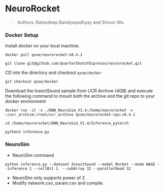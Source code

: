 # NeuroRocket
> Authors: Ratnodeep Bandyopadhyay and Shixun Wu

### Docker Setup
Install docker on your local machine.

```
docker pull qsoe/neurorocket:v0.4.1
```

```
git clone git@github.com:QuarterShotofEspresso/neurorocket.git
```

CD into the directory and checkout `qsoe/docker`

```
git checkout qsoe/docker
```

Download the InsectSound sample from UCR Archive (4GB) and execute the following command to mount both the archive and the git repo to your docker environment

```
docker run -it -v ./DNN_NeuroSim_V1.4:/home/neurorocket -v ~/ucr_archive:/root/ucr_archive qsoe/neurorocket-cpu:v0.4.1
```

```
cd /home/neurorocket/DNN_NeuroSim_V1.4/Inference_pytorch
```

```
python3 inference.py
```

### NeuroSim

- NeuroSim command

```
python inference.py --dataset InsectSound --model Rocket --mode WAGE --inference 1 --cellBit 1  --subArray 32 --parallelRead 32 
```

- NeuroSim only supports power of 2
- Modify network.csv, param.csv and compile.
